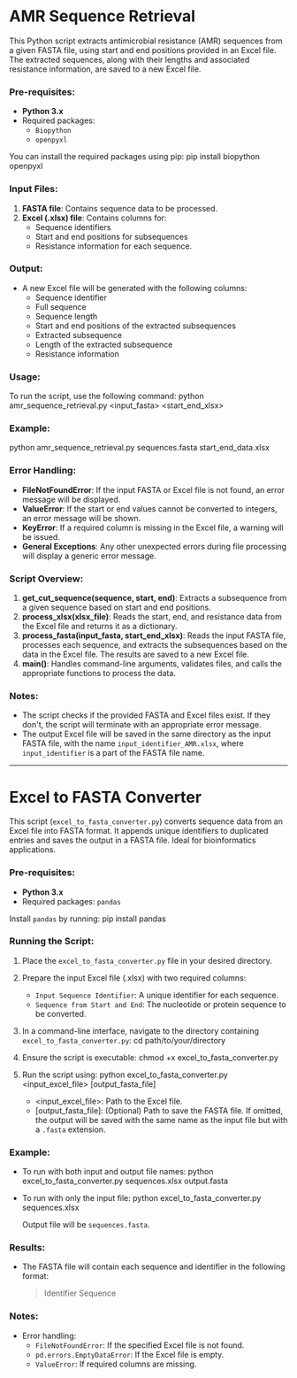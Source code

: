 # AMR Sequence Retrieval

This Python script extracts antimicrobial resistance (AMR) sequences from a given FASTA file, using start and end positions provided in an Excel file. The extracted sequences, along with their lengths and associated resistance information, are saved to a new Excel file.

### Pre-requisites:
- **Python 3.x**
- Required packages:
  - `Biopython`
  - `openpyxl`

You can install the required packages using pip:
pip install biopython openpyxl

### Input Files:
1. **FASTA file**: Contains sequence data to be processed.
2. **Excel (.xlsx) file**: Contains columns for:
   - Sequence identifiers
   - Start and end positions for subsequences
   - Resistance information for each sequence.

### Output:
- A new Excel file will be generated with the following columns:
  - Sequence identifier
  - Full sequence
  - Sequence length
  - Start and end positions of the extracted subsequences
  - Extracted subsequence
  - Length of the extracted subsequence
  - Resistance information

### Usage:
To run the script, use the following command:
python amr_sequence_retrieval.py <input_fasta> <start_end_xlsx>

### Example:
python amr_sequence_retrieval.py sequences.fasta start_end_data.xlsx

### Error Handling:
- **FileNotFoundError**: If the input FASTA or Excel file is not found, an error message will be displayed.
- **ValueError**: If the start or end values cannot be converted to integers, an error message will be shown.
- **KeyError**: If a required column is missing in the Excel file, a warning will be issued.
- **General Exceptions**: Any other unexpected errors during file processing will display a generic error message.

### Script Overview:
1. **get_cut_sequence(sequence, start, end)**: Extracts a subsequence from a given sequence based on start and end positions.
2. **process_xlsx(xlsx_file)**: Reads the start, end, and resistance data from the Excel file and returns it as a dictionary.
3. **process_fasta(input_fasta, start_end_xlsx)**: Reads the input FASTA file, processes each sequence, and extracts the subsequences based on the data in the Excel file. The results are saved to a new Excel file.
4. **main()**: Handles command-line arguments, validates files, and calls the appropriate functions to process the data.

### Notes:
- The script checks if the provided FASTA and Excel files exist. If they don't, the script will terminate with an appropriate error message.
- The output Excel file will be saved in the same directory as the input FASTA file, with the name `input_identifier_AMR.xlsx`, where `input_identifier` is a part of the FASTA file name.

-----------------------------------------------------------------------------------------------------------------------------------------------------------------------------
# Excel to FASTA Converter

This script (`excel_to_fasta_converter.py`) converts sequence data from an Excel file into FASTA format. It appends unique identifiers to duplicated entries and saves the output in a FASTA file. Ideal for bioinformatics applications.

### Pre-requisites:
- **Python 3.x**
- Required packages: `pandas`
  
Install `pandas` by running:
pip install pandas

### Running the Script:
1. Place the `excel_to_fasta_converter.py` file in your desired directory.

2. Prepare the input Excel file (.xlsx) with two required columns:
   - `Input Sequence Identifier`: A unique identifier for each sequence.
   - `Sequence from Start and End`: The nucleotide or protein sequence to be converted.

3. In a command-line interface, navigate to the directory containing `excel_to_fasta_converter.py`:
   cd path/to/your/directory

4. Ensure the script is executable:
   chmod +x excel_to_fasta_converter.py
  
5. Run the script using:
   python excel_to_fasta_converter.py <input_excel_file> [output_fasta_file]
 
   - <input_excel_file>: Path to the Excel file.
   - [output_fasta_file]: (Optional) Path to save the FASTA file. If omitted, the output will be saved with the same name as the input file but with a `.fasta` extension.

### Example:
- To run with both input and output file names:
  python excel_to_fasta_converter.py sequences.xlsx output.fasta

- To run with only the input file:
  python excel_to_fasta_converter.py sequences.xlsx

  Output file will be `sequences.fasta`.

### Results:
- The FASTA file will contain each sequence and identifier in the following format:

  >Identifier
  Sequence

### Notes:
- Error handling:
  - `FileNotFoundError`: If the specified Excel file is not found.
  - `pd.errors.EmptyDataError`: If the Excel file is empty.
  - `ValueError`: If required columns are missing.






